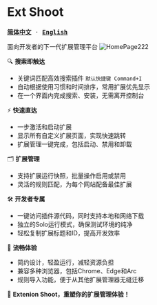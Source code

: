 # Ext Shoot 
<samp>

[**简体中文**](./README_CN.md) · [**English**](./README.md)

</samp>

面向开发者的下一代扩展管理平台
![HomePage222](https://github.com/WtecHtec/ext-shoot/assets/50035229/75767009-131c-4a43-8cfa-312853bfc8f2)


🔍 **搜索即触达**
- 关键词匹配高效搜索插件 `默认快捷键 Command+I`
- 自动根据使用习惯和时间排序，常用扩展优先显示
- 在一个界面内完成搜索、安装，无需离开控制台

⚡️ **快速直达**
- 一步激活和启动扩展
- 显示所有自定义扩展页面，实现快速跳转
- 扩展管理一键完成，包括启动、禁用和卸载

🗂️ **扩展管理**
- 支持扩展运行快照，批量操作启用或禁用
- 灵活的规则匹配，为每个网站配备最佳扩展

🛠️ **开发者专属**
- 一键访问插件源代码，同时支持本地和网络下载
- 独立的Solo运行模式，确保测试环境的纯净
- 轻松复制扩展标题和ID，提高开发效率

🚀 **流畅体验**
- 简约设计，轻盈运行，减轻资源负担
- 兼容多种浏览器，包括Chrome、Edge和Arc
- 规则导入功能，便于从其他扩展管理器无缝迁移

💌 **Extenion Shoot，重塑你的扩展管理体验！**

